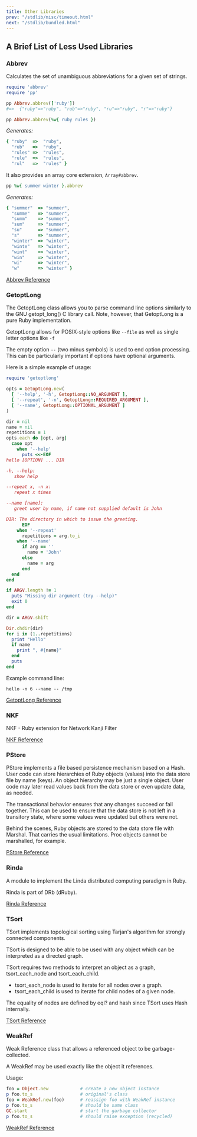 ```yaml
---
title: Other Libraries
prev: "/stdlib/misc/timeout.html"
next: "/stdlib/bundled.html"
---
```


## A Brief List of Less Used Libraries[](#a-brief-list-of-less-used-libraries)



### Abbrev[](#abbrev)

Calculates the set of unambiguous abbreviations for a given set of
strings.


```ruby
require 'abbrev'
require 'pp'

pp Abbrev.abbrev(['ruby'])
#=>  {"ruby"=>"ruby", "rub"=>"ruby", "ru"=>"ruby", "r"=>"ruby"}

pp Abbrev.abbrev(%w{ ruby rules })
```

*Generates:*


```ruby
{ "ruby"  =>  "ruby",
  "rub"   =>  "ruby",
  "rules" =>  "rules",
  "rule"  =>  "rules",
  "rul"   =>  "rules" }
```

It also provides an array core extension, `Array#abbrev`.


```ruby
pp %w{ summer winter }.abbrev
```

*Generates:*


```ruby
{ "summer"  => "summer",
  "summe"   => "summer",
  "summ"    => "summer",
  "sum"     => "summer",
  "su"      => "summer",
  "s"       => "summer",
  "winter"  => "winter",
  "winte"   => "winter",
  "wint"    => "winter",
  "win"     => "winter",
  "wi"      => "winter",
  "w"       => "winter" }
```

<a
href='https://ruby-doc.org/stdlib-2.7.0/libdoc/abbrev/rdoc/Abbrev.html'
class='ruby-doc remote' target='_blank'>Abbrev Reference</a>



### GetoptLong[](#getoptlong)

The GetoptLong class allows you to parse command line options similarly
to the GNU getopt\_long() C library call. Note, however, that GetoptLong
is a pure Ruby implementation.

GetoptLong allows for POSIX-style options like `--file` as well as
single letter options like `-f`

The empty option `--` (two minus symbols) is used to end option
processing. This can be particularly important if options have optional
arguments.

Here is a simple example of usage:


```ruby
require 'getoptlong'

opts = GetoptLong.new(
  [ '--help', '-h', GetoptLong::NO_ARGUMENT ],
  [ '--repeat', '-n', GetoptLong::REQUIRED_ARGUMENT ],
  [ '--name', GetoptLong::OPTIONAL_ARGUMENT ]
)

dir = nil
name = nil
repetitions = 1
opts.each do |opt, arg|
  case opt
    when '--help'
      puts <<-EOF
hello [OPTION] ... DIR

-h, --help:
   show help

--repeat x, -n x:
   repeat x times

--name [name]:
   greet user by name, if name not supplied default is John

DIR: The directory in which to issue the greeting.
      EOF
    when '--repeat'
      repetitions = arg.to_i
    when '--name'
      if arg == ''
        name = 'John'
      else
        name = arg
      end
  end
end

if ARGV.length != 1
  puts "Missing dir argument (try --help)"
  exit 0
end

dir = ARGV.shift

Dir.chdir(dir)
for i in (1..repetitions)
  print "Hello"
  if name
    print ", #{name}"
  end
  puts
end
```

Example command line:


```
hello -n 6 --name -- /tmp
```

<a
href='https://ruby-doc.org/stdlib-2.7.0/libdoc/getoptlong/rdoc/GetoptLong.html'
class='ruby-doc remote' target='_blank'>GetoptLong Reference</a>



### NKF[](#nkf)

NKF - Ruby extension for Network Kanji Filter

<a href='https://ruby-doc.org/stdlib-2.7.0/libdoc/nkf/rdoc/NKF.html'
class='ruby-doc remote' target='_blank'>NKF Reference</a>





### PStore[](#pstore)

PStore implements a file based persistence mechanism based on a Hash.
User code can store hierarchies of Ruby objects (values) into the data
store file by name (keys). An object hierarchy may be just a single
object. User code may later read values back from the data store or even
update data, as needed.

The transactional behavior ensures that any changes succeed or fail
together. This can be used to ensure that the data store is not left in
a transitory state, where some values were updated but others were not.

Behind the scenes, Ruby objects are stored to the data store file with
Marshal. That carries the usual limitations. Proc objects cannot be
marshalled, for example.

<a
href='https://ruby-doc.org/stdlib-2.7.0/libdoc/pstore/rdoc/PStore.html'
class='ruby-doc remote' target='_blank'>PStore Reference</a>



### Rinda[](#rinda)

A module to implement the Linda distributed computing paradigm in Ruby.

Rinda is part of DRb (dRuby).

<a href='https://ruby-doc.org/stdlib-2.7.0/libdoc/rinda/rdoc/Rinda.html'
class='ruby-doc remote' target='_blank'>Rinda Reference</a>



### TSort[](#tsort)

TSort implements topological sorting using Tarjan's algorithm for
strongly connected components.

TSort is designed to be able to be used with any object which can be
interpreted as a directed graph.

TSort requires two methods to interpret an object as a graph,
tsort\_each\_node and tsort\_each\_child.

* tsort\_each\_node is used to iterate for all nodes over a graph.
* tsort\_each\_child is used to iterate for child nodes of a given node.

The equality of nodes are defined by eql? and hash since TSort uses Hash
internally.

<a href='https://ruby-doc.org/stdlib-2.7.0/libdoc/tsort/rdoc/TSort.html'
class='ruby-doc remote' target='_blank'>TSort Reference</a>



### WeakRef[](#weakref)

Weak Reference class that allows a referenced object to be
garbage-collected.

A WeakRef may be used exactly like the object it references.

Usage:


```ruby
foo = Object.new            # create a new object instance
p foo.to_s                  # original's class
foo = WeakRef.new(foo)      # reassign foo with WeakRef instance
p foo.to_s                  # should be same class
GC.start                    # start the garbage collector
p foo.to_s                  # should raise exception (recycled)
```

<a
href='https://ruby-doc.org/stdlib-2.7.0/libdoc/weakref/rdoc/WeakRef.html'
class='ruby-doc remote' target='_blank'>WeakRef Reference</a>



